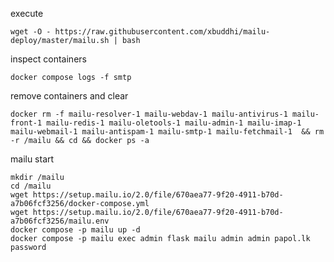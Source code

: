 execute
```console
wget -O - https://raw.githubusercontent.com/xbuddhi/mailu-deploy/master/mailu.sh | bash
```

inspect containers
```console
docker compose logs -f smtp
```

remove containers and clear
```console
docker rm -f mailu-resolver-1 mailu-webdav-1 mailu-antivirus-1 mailu-front-1 mailu-redis-1 mailu-oletools-1 mailu-admin-1 mailu-imap-1 mailu-webmail-1 mailu-antispam-1 mailu-smtp-1 mailu-fetchmail-1  && rm -r /mailu && cd && docker ps -a
```

mailu start
```console
mkdir /mailu
cd /mailu
wget https://setup.mailu.io/2.0/file/670aea77-9f20-4911-b70d-a7b06fcf3256/docker-compose.yml
wget https://setup.mailu.io/2.0/file/670aea77-9f20-4911-b70d-a7b06fcf3256/mailu.env
docker compose -p mailu up -d
docker compose -p mailu exec admin flask mailu admin admin papol.lk password
```